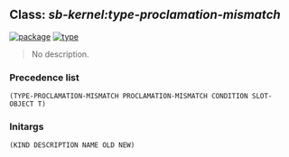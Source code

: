 ## Class: ***sb-kernel:type-proclamation-mismatch***
[![package](https://img.shields.io/badge/Package-SB--KERNEL-5f9ea0.svg?style=social&colorA=999999)](../) [![type](https://img.shields.io/badge/Type-Class-5f9ea0.svg?style=social&colorA=999999)](../#class) 

> No description.

### Precedence list
```
(TYPE-PROCLAMATION-MISMATCH PROCLAMATION-MISMATCH CONDITION SLOT-OBJECT T)
```
### Initargs
```
(KIND DESCRIPTION NAME OLD NEW)
```
